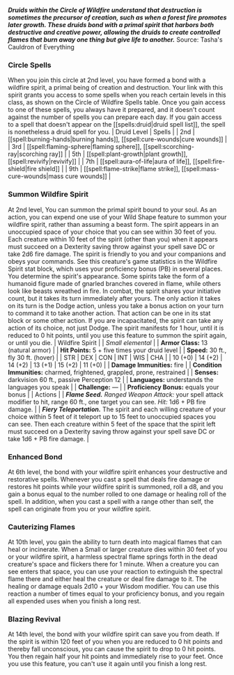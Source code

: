 ***Druids within the Circle of Wildfire understand that destruction is sometimes the precursor of creation, such as when a forest fire promotes later growth. These druids bond with a primal spirit that harbors both destructive and creative power, allowing the druids to create controlled flames that burn away one thing but give life to another.***
Source: Tasha's Cauldron of Everything
### Circle Spells
When you join this circle at 2nd level, you have formed a bond with a wildfire spirit, a primal being of creation and destruction. Your link with this spirit grants you access to some spells when you reach certain levels in this class, as shown on the Circle of Wildfire Spells table.
Once you gain access to one of these spells, you always have it prepared, and it doesn't count against the number of spells you can prepare each day. If you gain access to a spell that doesn't appear on the [[spells:druid|druid spell list]], the spell is nonetheless a druid spell for you.
| Druid Level | Spells |
| 2nd | [[spell:burning-hands|burning hands]], [[spell:cure-wounds|cure wounds]] |
| 3rd | [[spell:flaming-sphere|flaming sphere]], [[spell:scorching-ray|scorching ray]] |
| 5th | [[spell:plant-growth|plant growth]], [[spell:revivify|revivify]] |
| 7th | [[spell:aura-of-life|aura of life]], [[spell:fire-shield|fire shield]] |
| 9th | [[spell:flame-strike|flame strike]], [[spell:mass-cure-wounds|mass cure wounds]] |
### Summon Wildfire Spirit
At 2nd level, You can summon the primal spirit bound to your soul. As an action, you can expend one use of your Wild Shape feature to summon your wildfire spirit, rather than assuming a beast form.
The spirit appears in an unoccupied space of your choice that you can see within 30 feet of you. Each creature within 10 feet of the spirit (other than you) when it appears must succeed on a Dexterity saving throw against your spell save DC or take 2d6 fire damage.
The spirit is friendly to you and your companions and obeys your commands. See this creature's game statistics in the Wildfire Spirit stat block, which uses your proficiency bonus (PB) in several places. You determine the spirit's appearance. Some spirits take the form of a humanoid figure made of gnarled branches covered in flame, while others look like beasts wreathed in fire.
In combat, the spirit shares your initiative count, but it takes its turn immediately after yours. The only action it takes on its turn is the Dodge action, unless you take a bonus action on your turn to command it to take another action. That action can be one in its stat block or some other action. If you are incapacitated, the spirit can take any action of its choice, not just Dodge.
The spirit manifests for 1 hour, until it is reduced to 0 hit points, until you use this feature to summon the spirit again, or until you die.
| Wildfire Spirit |
| *Small elemental* |
| **Armor Class:** 13 (natural armor) |
| **Hit Points:** 5 + five times your druid level |
| **Speed:** 30 ft., fly 30 ft. (hover) |
| STR | DEX | CON | INT | WIS | CHA |
| 10 (+0) | 14 (+2) | 14 (+2) | 13 (+1) | 15 (+2) | 11 (+0) |
| **Damage Immunities:** fire |
| **Condition Immunities:** charmed, frightened, grappled, prone, restrained |
| **Senses:** darkvision 60 ft., passive Perception 12 |
| **Languages:** understands the languages you speak |
| **Challenge:** — |
| **Proficiency Bonus:** equals your bonus |
| Actions |
| ***Flame Seed.*** *Ranged Weapon Attack:* your spell attack modifier to hit, range 60 ft., one target you can see. *Hit:* 1d6 + PB fire damage. |
| ***Fiery Teleportation.*** The spirit and each willing creature of your choice within 5 feet of it teleport up to 15 feet to unoccupied spaces you can see. Then each creature within 5 feet of the space that the spirit left must succeed on a Dexterity saving throw against your spell save DC or take 1d6 + PB fire damage. |
### Enhanced Bond
At 6th level, the bond with your wildfire spirit enhances your destructive and restorative spells. Whenever you cast a spell that deals fire damage or restores hit points while your wildfire spirit is summoned, roll a d8, and you gain a bonus equal to the number rolled to one damage or healing roll of the spell.
In addition, when you cast a spell with a range other than self, the spell can originate from you or your wildfire spirit.
### Cauterizing Flames
At 10th level, you gain the ability to turn death into magical flames that can heal or incinerate. When a Small or larger creature dies within 30 feet of you or your wildfire spirit, a harmless spectral flame springs forth in the dead creature's space and flickers there for 1 minute. When a creature you can see enters that space, you can use your reaction to extinguish the spectral flame there and either heal the creature or deal fire damage to it. The healing or damage equals 2d10 + your Wisdom modifier.
You can use this reaction a number of times equal to your proficiency bonus, and you regain all expended uses when you finish a long rest.
### Blazing Revival
At 14th level, the bond with your wildfire spirit can save you from death. If the spirit is within 120 feet of you when you are reduced to 0 hit points and thereby fall unconscious, you can cause the spirit to drop to 0 hit points. You then regain half your hit points and immediately rise to your feet.
Once you use this feature, you can't use it again until you finish a long rest.